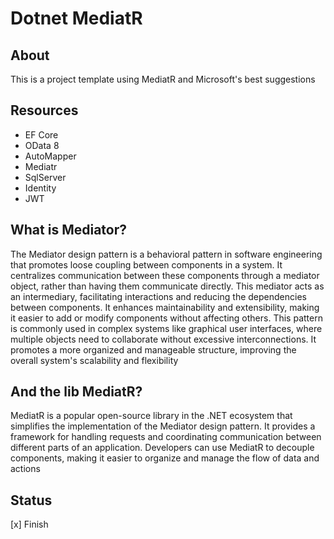 # Dotnet MediatR

## About

This is a project template using MediatR and Microsoft's best suggestions

## Resources

- EF Core
- OData 8
- AutoMapper
- Mediatr
- SqlServer
- Identity
- JWT

## What is Mediator?

The Mediator design pattern is a behavioral pattern in software engineering that promotes loose coupling between components in a system. It centralizes communication between these components through a mediator object, rather than having them communicate directly. This mediator acts as an intermediary, facilitating interactions and reducing the dependencies between components. It enhances maintainability and extensibility, making it easier to add or modify components without affecting others. This pattern is commonly used in complex systems like graphical user interfaces, where multiple objects need to collaborate without excessive interconnections. It promotes a more organized and manageable structure, improving the overall system's scalability and flexibility

## And the lib MediatR?
MediatR is a popular open-source library in the .NET ecosystem that simplifies the implementation of the Mediator design pattern. It provides a framework for handling requests and coordinating communication between different parts of an application. Developers can use MediatR to decouple components, making it easier to organize and manage the flow of data and actions

## Status

[x] Finish
